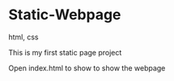 # Static-Webpage
 html, css

This is my first static page project

Open index.html to show to show the webpage
